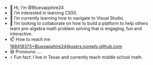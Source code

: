 - 👋 Hi, I’m @Bluesapphire24
- 👀 I’m interested in learning CS50.
- 🌱 I’m currently learning how to navigate to Visual Studio.
- 💞️ I’m looking to collaborate on how to build a platform to help others learn pre-algebra math problem solving that is engaging, fun and interactive. 
- 📫 How to reach me 168418373+Bluesapphire24@users.noreply.github.com
- 😄 Pronouns: ...
- ⚡ Fun fact: I live in Texas and currently teach middle school math.

<!---
Bluesapphire24/Bluesapphire24 is a ✨ special ✨ repository because its `README.md` (this file) appears on your GitHub profile.
You can click the Preview link to take a look at your changes.
--->

